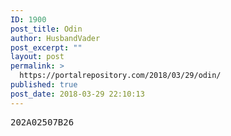 ```yaml
---
ID: 1900
post_title: Odin
author: HusbandVader
post_excerpt: ""
layout: post
permalink: >
  https://portalrepository.com/2018/03/29/odin/
published: true
post_date: 2018-03-29 22:10:13
---
```

<pre>202A02507B26</pre>